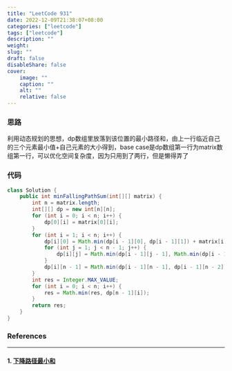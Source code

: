 ```yaml
---
title: "LeetCode 931"
date: 2022-12-09T21:38:07+08:00
categories: ["leetcode"]
tags: ["leetcode"]
description: ""
weight:
slug: ""
draft: false
disableShare: false
cover:
    image: ""
    caption: ""
    alt: ""
    relative: false
---
```


### 思路

利用动态规划的思想，dp数组里放落到该位置的最小路径和，由上一行临近自己的三个元素最小值+自己元素的大小得到，base case是dp数组第一行为matrix数组第一行，可以优化空间复杂度，因为只用到了两行，但是懒得弄了

### 代码

```java
class Solution {
    public int minFallingPathSum(int[][] matrix) {
        int n = matrix.length;
        int[][] dp = new int[n][n];
        for (int i = 0; i < n; i++) {
            dp[0][i] = matrix[0][i];
        }
        for (int i = 1; i < n; i++) {
            dp[i][0] = Math.min(dp[i - 1][0], dp[i - 1][1]) + matrix[i][0];
            for (int j = 1; j < n - 1; j++) {
                dp[i][j] = Math.min(dp[i - 1][j - 1], Math.min(dp[i - 1][j], dp[i - 1][j + 1])) + matrix[i][j];
            }
            dp[i][n - 1] = Math.min(dp[i - 1][n - 1], dp[i - 1][n - 2]) + matrix[i][n - 1];
        }
        int res = Integer.MAX_VALUE;
        for (int i = 0; i < n; i++) {
            res = Math.min(res, dp[n - 1][i]);
        }
        return res;
    }
}
```

### References

---

#### 1. [下降路径最小和](https://leetcode.cn/problems/minimum-falling-path-sum/)
